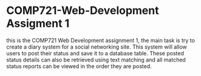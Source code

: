 # COMP721-Web-Development Assigment 1
this is the COMP721 Web Development assignment 1, the main task is try to create a diary system for a social networking site. 
This system will allow users to post their status and save it to a database table. These posted status details can also be retrieved using text matching 
and all matched status reports can be viewed in the order they are posted.
